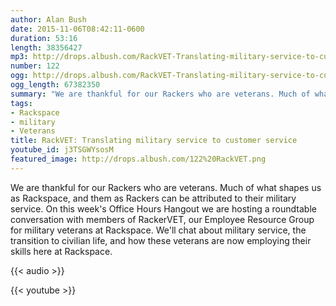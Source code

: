 ```yaml
---
author: Alan Bush
date: 2015-11-06T08:42:11-0600
duration: 53:16
length: 38356427
mp3: http://drops.albush.com/RackVET-Translating-military-service-to-customer-service.mp3
number: 122
ogg: http://drops.albush.com/RackVET-Translating-military-service-to-customer-service.ogg
ogg_length: 67382350
summary: "We are thankful for our Rackers who are veterans. Much of what shapes us as Rackspace, and them as Rackers can be attributed to their military service. On this week's Office Hours Hangout we are hosting a roundtable conversation with members of RackerVET, our Employee Resource Group for military veterans at Rackspace. We'll chat about military service, the transition to civilian life, and how these veterans are now employing their skills here at Rackspace."
tags:
- Rackspace
- military
- Veterans
title: RackVET: Translating military service to customer service
youtube_id: j3TSGWYsosM
featured_image: http://drops.albush.com/122%20RackVET.png
---
```


We are thankful for our Rackers who are veterans. Much of what shapes us as Rackspace, and them as Rackers can be attributed to their military service. On this week's Office Hours Hangout we are hosting a roundtable conversation with members of RackerVET, our Employee Resource Group for military veterans at Rackspace. We'll chat about military service, the transition to civilian life, and how these veterans are now employing their skills here at Rackspace.

<!--more-->

{{< audio >}}

{{< youtube >}}
